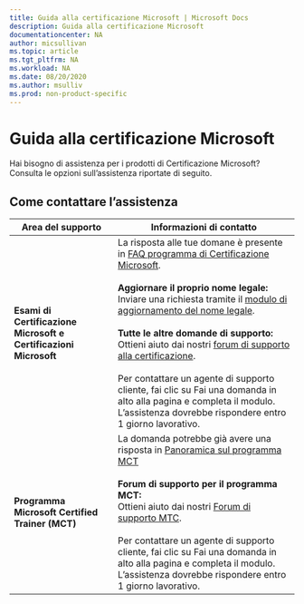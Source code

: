 ```yaml
---
title: Guida alla certificazione Microsoft | Microsoft Docs
description: Guida alla certificazione Microsoft
documentationcenter: NA
author: micsullivan
ms.topic: article
ms.tgt_pltfrm: NA
ms.workload: NA
ms.date: 08/20/2020
ms.author: msulliv
ms.prod: non-product-specific
---
```

# Guida alla certificazione Microsoft

Hai bisogno di assistenza per i prodotti di Certificazione Microsoft? Consulta le opzioni sull’assistenza riportate di seguito.

## Come contattare l’assistenza

| Area del supporto | Informazioni di contatto |
| ------------- | --- |
| **Esami di Certificazione Microsoft e Certificazioni Microsoft** | La risposta alle tue domane è presente in [FAQ programma di Certificazione Microsoft](/learn/certifications/microsoft-certification-program-faqs). <br/><br/>  **Aggiornare il proprio nome legale:** <br/>Inviare una richiesta tramite il [modulo di aggiornamento del nome legale](https://aka.ms/MSCertificationLegalNamechange).<br/><br/>  **Tutte le altre domande di supporto:** <br/>Ottieni aiuto dai nostri [forum di supporto alla certificazione](https://aka.ms/MCPForum).<br/><br/> Per contattare un agente di supporto cliente, fai clic su Fai una domanda in alto alla pagina e completa il modulo.  L’assistenza dovrebbe rispondere entro 1 giorno lavorativo. |
| **Programma Microsoft Certified Trainer (MCT)** | La domanda potrebbe già avere una risposta in [Panoramica sul programma MCT](/learn/certifications/mct-certification)<br/><br/>  **Forum di supporto per il programma MCT:** <br/> Ottieni aiuto dai nostri [Forum di supporto MTC](https://aka.ms/MCTForum).<br/><br/> Per contattare un agente di supporto cliente, fai clic su Fai una domanda in alto alla pagina e completa il modulo.  L’assistenza dovrebbe rispondere entro 1 giorno lavorativo. |